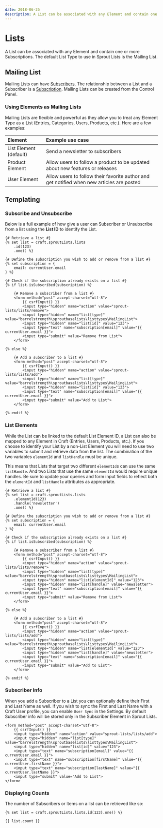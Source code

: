 ```yaml
---
date: 2018-06-25
description: A List can be associated with any Element and contain one or more Subscriptions. The default List Type to use in Sprout Lists is the Mailing List.
---
```


# Lists

A List can be associated with any Element and contain one or more Subscriptions. The default List Type to use in Sprout Lists is the Mailing List.

## Mailing List

Mailing Lists can have [Subscribers](./subscribers.md). The relationship between a List and a Subscriber is a [Subscription](./subscriptions.md). Mailing Lists can be created from the Control Panel. 

### Using Elements as Mailing Lists

Mailing Lists are flexible and powerful as they allow you to treat any Element Type as a List (Entries, Categories, Users, Products, etc.). Here are a few examples:

| Element | Example use case |
|:------- |:---------------- |
| List Element (default) | Send a newsletter to subscribers |
| Product Element | Allow users to follow a product to be updated about new features or releases |
| User Element | Allow users to follow their favorite author and get notified when new articles are posted |  

## Templating

### Subscribe and Unsubscribe

Below is a full example of how give a user can Subscriber or Unsubscribe from a list using the **List ID** to identify the List. 

``` twig
{# Retrieve a list #}
{% set list = craft.sproutLists.lists
    .id(123)
    .one() %}

{# Define the subscription you wish to add or remove from a list #}
{% set subscription = {
    email: currentUser.email
} %}

{# Check if the subscription already exists on a list #}
{% if list.isSubscribed(subscription) %}

    {# Remove a subscriber from a list #}
    <form method="post" accept-charset="utf-8">
        {{ csrfInput() }}
        <input type="hidden" name="action" value="sprout-lists/lists/remove">
        <input type="hidden" name="list[type]" value="barrelstrength\sproutbaselists\listtypes\MailingList">
        <input type="hidden" name="list[id]" value="123">
        <input type="text" name="subscription[email]" value="{{ currentUser.email }}">
        <input type="submit" value="Remove from List">
    </form>

{% else %}

    {# Add a subscriber to a list #}
    <form method="post" accept-charset="utf-8">
        {{ csrfInput() }}
        <input type="hidden" name="action" value="sprout-lists/lists/add">
        <input type="hidden" name="list[type]" value="barrelstrength\sproutbaselists\listtypes\MailingList">
        <input type="hidden" name="list[id]" value="123">
        <input type="text" name="subscription[email]" value="{{ currentUser.email }}">
        <input type="submit" value="Add to List">
    </form>

{% endif %}
```

### List Elements

While the List can be linked to the default List Element ID, a List can also be mapped to any Element in Craft (Entries, Users, Products, etc.). If you choose to identify your List by a non-List Element you will need to use two variables to submit and retrieve data from the list. The combination of the two variables `elementId` and `listHandle` must be unique.

This means that Lists that target two different `elementId`s can use the same `listHandle`. And two Lists that use the same `elementId` would require unique handles. Be sure to update your queries and form input fields to reflect both the `elementId` and `listHandle` attributes as appropriate.

``` twig
{# Retrieve a list #}
{% set list = craft.sproutLists.lists
    .elementId(123)
    .handle('newsletter')
    .one() %}

{# Define the subscription you wish to add or remove from a list #}
{% set subscription = {
    email: currentUser.email
} %}

{# Check if the subscription already exists on a list #}
{% if list.isSubscribed(subscription) %}

    {# Remove a subscriber from a list #}
    <form method="post" accept-charset="utf-8">
        {{ csrfInput() }}
        <input type="hidden" name="action" value="sprout-lists/lists/remove">
        <input type="hidden" name="list[type]" value="barrelstrength\sproutbaselists\listtypes\MailingList">
        <input type="hidden" name="list[elementId]" value="123">
        <input type="hidden" name="list[handle]" value="newsletter">
        <input type="text" name="subscription[email]" value="{{ currentUser.email }}">
        <input type="submit" value="Remove from List">
    </form>

{% else %}

    {# Add a subscriber to a list #}
    <form method="post" accept-charset="utf-8">
        {{ csrfInput() }}
        <input type="hidden" name="action" value="sprout-lists/lists/add">
        <input type="hidden" name="list[type]" value="barrelstrength\sproutbaselists\listtypes\MailingList">
        <input type="hidden" name="list[elementId]" value="123">
        <input type="hidden" name="list[handle]" value="newsletter">
        <input type="text" name="subscription[email]" value="{{ currentUser.email }}">
        <input type="submit" value="Add to List">
    </form>

{% endif %}
```

### Subscriber Info

When you add a Subscriber to a List you can optionally define their First and Last Name as well. If you wish to sync the First and Last Name with a Craft User profile, you can enable `User Sync` in the Settings. By default Subscriber info will be stored only in the Subscriber Element in Sprout Lists.

``` twig
<form method="post" accept-charset="utf-8">
    {{ csrfInput() }}
    <input type="hidden" name="action" value="sprout-lists/lists/add">
    <input type="hidden" name="list[type]" value="barrelstrength\sproutbaselists\listtypes\MailingList">
    <input type="hidden" name="list[id]" value="123">
    <input type="text" name="subscription[email]" value="{{ currentUser.email }}">
    <input type="text" name="subscription[firstName]" value="{{ currentUser.firstName }}">
    <input type="text" name="subscription[lastName]" value="{{ currentUser.lastName }}">
    <input type="submit" value="Add to List">
</form>
```

### Displaying Counts

The number of Subscribers or Items on a list can be retrieved like so:

``` twig
{% set list = craft.sproutLists.lists.id(123).one() %}

{{ list.count }}
```
